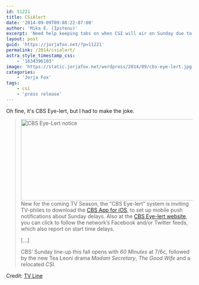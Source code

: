```yaml
---
id: 11221
title: CSiAlert
date: '2014-09-09T09:08:22-07:00'
author: 'Mika E. (Ipstenu)'
excerpt: 'Need help keeping tabs on when CSI will air on Sunday due to American Football?'
layout: post
guid: 'https://jorjafox.net/?p=11221'
permalink: /2014/csialert/
astra_style_timestamp_css:
    - '1634396103'
image: 'https://static.jorjafox.net/wordpress/2014/09/cbs-eye-lert.jpg'
categories:
    - 'Jorja Fox'
tags:
    - csi
    - 'press release'
---
```


Oh fine, it's CBS Eye-lert, but I had to make the joke.
<blockquote><img class="aligncenter size-full wp-image-11222" src="//static.jorjafox.net/wordpress/2014/09/cbs-eye-lert.jpg" alt="CBS Eye-Lert notice" width="900" height="220" />New for the coming TV Season, the “CBS Eye-lert” system is inviting TV-philes to download the <a href="http://www.cbs.com/eye-lerts/">CBS App for iOS</a>, to set up mobile push notifications about Sunday delays. Also at the <a href="http://www.cbs.com/eye-lerts/">CBS Eye-lert website</a>, you can click to follow the network’s Facebook and/or Twitter feeds, which also report on start time delays.

[...]

CBS’ Sunday line-up this fall opens with <em>60 Minutes</em> at 7/6c, followed by the new Tea Leoni drama <em>Madam Secretary</em>, <em>The Good Wife</em> and a relocated <em>CSI</em>.</blockquote>
Credit: <a href="http://tvline.com/2014/09/09/the-good-wife-football-delays-cbs-eye-lert-system/">TV Line</a>